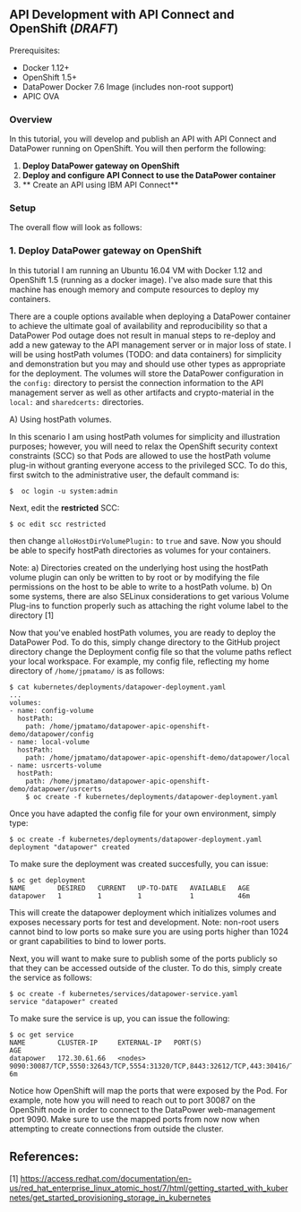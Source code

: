 ## API Development with API Connect and OpenShift (***DRAFT***)


Prerequisites:
* Docker 1.12+
* OpenShift 1.5+
* DataPower Docker 7.6 Image (includes non-root support)
* APIC OVA

### Overview

In this tutorial, you will develop and publish an API with  API Connect and DataPower running on OpenShift.
You will then perform the following:


1. **Deploy DataPower gateway on OpenShift**
2. **Deploy and configure API Connect to use the DataPower container**
3. ** Create an API using IBM API Connect**


### Setup

The overall flow will look as follows:


### 1. Deploy DataPower gateway on OpenShift

In this tutorial I am running an Ubuntu 16.04 VM with Docker 1.12 and OpenShift 1.5 (running as a docker image). I've also made sure that this machine has enough memory and compute resources to deploy my containers.

There are a couple options available when deploying a DataPower container to achieve the ultimate goal of availability and reproducibility so that a DataPower Pod outage does not result in manual steps to re-deploy and add a new gateway to the API management server or in major loss of state. I will be using hostPath volumes (TODO: and data containers) for simplicity and demonstration but you may and should use other types as appropriate for the deployment. The volumes will store the DataPower configuration in the `config:` directory to persist the connection information to the API management server as well as other artifacts and crypto-material in the `local:` and `sharedcerts:` directories.

A) Using hostPath volumes.

In this scenario I am using hostPath volumes for simplicity and illustration purposes; however, you will need to relax the OpenShift security context constraints (SCC) so that Pods are allowed to use the hostPath volume plug-in without granting everyone access to the privileged SCC. To do this, first switch to the administrative user, the default command is:

    $  oc login -u system:admin

Next, edit the **restricted** SCC:

    $ oc edit scc restricted

then change `alloHostDirVolumePlugin:` to `true` and save. Now you should be able to specify hostPath directories as volumes for your containers.

Note:
a) Directories created on the underlying host using the hostPath volume plugin can only be written to by root or by modifying the file permissions on the host to be able to write to a hostPath volume.
b) On some systems, there are also SELinux considerations to get various Volume Plug-ins to function properly such as attaching the right volume label to the directory [1]

Now that you've enabled hostPath volumes, you are ready to deploy the DataPower Pod. To do this, simply change directory to the GitHub project directory change the Deployment config file so that the volume paths reflect your local workspace. For example, my config file, reflecting my home directory of `/home/jpmatamo/` is as follows:

    $ cat kubernetes/deployments/datapower-deployment.yaml
    ...
    volumes:
    - name: config-volume
      hostPath:
        path: /home/jpmatamo/datapower-apic-openshift-demo/datapower/config
    - name: local-volume
      hostPath:
        path: /home/jpmatamo/datapower-apic-openshift-demo/datapower/local
    - name: usrcerts-volume
      hostPath:
        path: /home/jpmatamo/datapower-apic-openshift-demo/datapower/usrcerts
        $ oc create -f kubernetes/deployments/datapower-deployment.yaml

Once you have adapted the config file for your own environment, simply type:

    $ oc create -f kubernetes/deployments/datapower-deployment.yaml
    deployment "datapower" created

To make sure the deployment was created succesfully, you can issue:

    $ oc get deployment
    NAME        DESIRED   CURRENT   UP-TO-DATE   AVAILABLE   AGE
    datapower   1         1         1            1           46m


This will create the datapower deployment which initializes volumes and exposes necessary ports for test and development.
Note: non-root users cannot bind to low ports so make sure you are using ports higher than 1024 or grant capabilities to bind to lower ports.

Next, you will want to make sure to publish some of the ports publicly so that they can be accessed outside of the cluster. To do this, simply create the service as follows:

    $ oc create -f kubernetes/services/datapower-service.yaml
    service "datapower" created

To make sure the service is up, you can issue the following:

    $ oc get service
    NAME        CLUSTER-IP     EXTERNAL-IP   PORT(S)                                                                                                   AGE
    datapower   172.30.61.66   <nodes>       9090:30087/TCP,5550:32643/TCP,5554:31320/TCP,8443:32612/TCP,443:30416/TCP,8000:30360/TCP,8001:32142/TCP   6m


Notice how OpenShift will map the ports that were exposed by the Pod. For example, note how you will need to reach out to port 30087 on the OpenShift node in order to connect to the DataPower web-management port 9090. Make sure to use the mapped ports from now now when attempting to create connections from outside the cluster.

## References:

[1] https://access.redhat.com/documentation/en-us/red_hat_enterprise_linux_atomic_host/7/html/getting_started_with_kubernetes/get_started_provisioning_storage_in_kubernetes
